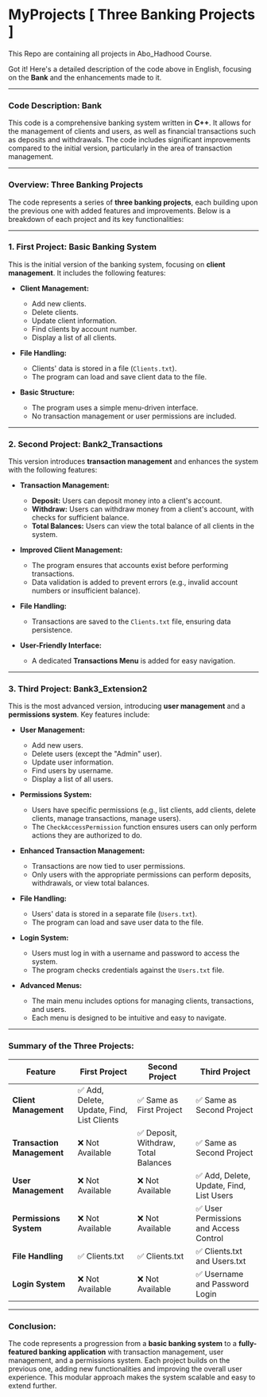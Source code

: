 # MyProjects [ Three Banking Projects ]
This Repo are containing all projects in Abo_Hadhood Course. 

Got it! Here's a detailed description of the code above in English, focusing on the **Bank** and the enhancements made to it.

---

### **Code Description: Bank**

This code is a comprehensive banking system written in **C++**. It allows for the management of clients and users, as well as financial transactions such as deposits and withdrawals. The code includes significant improvements compared to the initial version, particularly in the area of transaction management.

---

### **Overview: Three Banking Projects**

The code represents a series of **three banking projects**, each building upon the previous one with added features and improvements. Below is a breakdown of each project and its key functionalities:

---

### **1. First Project: Basic Banking System**
This is the initial version of the banking system, focusing on **client management**. It includes the following features:

- **Client Management:**
  - Add new clients.
  - Delete clients.
  - Update client information.
  - Find clients by account number.
  - Display a list of all clients.

- **File Handling:**
  - Clients' data is stored in a file (`Clients.txt`).
  - The program can load and save client data to the file.

- **Basic Structure:**
  - The program uses a simple menu-driven interface.
  - No transaction management or user permissions are included.

---

### **2. Second Project: Bank2_Transactions**
This version introduces **transaction management** and enhances the system with the following features:

- **Transaction Management:**
  - **Deposit:** Users can deposit money into a client's account.
  - **Withdraw:** Users can withdraw money from a client's account, with checks for sufficient balance.
  - **Total Balances:** Users can view the total balance of all clients in the system.

- **Improved Client Management:**
  - The program ensures that accounts exist before performing transactions.
  - Data validation is added to prevent errors (e.g., invalid account numbers or insufficient balance).

- **File Handling:**
  - Transactions are saved to the `Clients.txt` file, ensuring data persistence.

- **User-Friendly Interface:**
  - A dedicated **Transactions Menu** is added for easy navigation.

---

### **3. Third Project: Bank3_Extension2**
This is the most advanced version, introducing **user management** and a **permissions system**. Key features include:

- **User Management:**
  - Add new users.
  - Delete users (except the "Admin" user).
  - Update user information.
  - Find users by username.
  - Display a list of all users.

- **Permissions System:**
  - Users have specific permissions (e.g., list clients, add clients, delete clients, manage transactions, manage users).
  - The `CheckAccessPermission` function ensures users can only perform actions they are authorized to do.

- **Enhanced Transaction Management:**
  - Transactions are now tied to user permissions.
  - Only users with the appropriate permissions can perform deposits, withdrawals, or view total balances.

- **File Handling:**
  - Users' data is stored in a separate file (`Users.txt`).
  - The program can load and save user data to the file.

- **Login System:**
  - Users must log in with a username and password to access the system.
  - The program checks credentials against the `Users.txt` file.

- **Advanced Menus:**
  - The main menu includes options for managing clients, transactions, and users.
  - Each menu is designed to be intuitive and easy to navigate.

---

### **Summary of the Three Projects:**

| **Feature**               | **First Project**       | **Second Project**       | **Third Project**         |
|---------------------------|-------------------------|--------------------------|---------------------------|
| **Client Management**      | ✅ Add, Delete, Update, Find, List Clients | ✅ Same as First Project | ✅ Same as Second Project |
| **Transaction Management** | ❌ Not Available        | ✅ Deposit, Withdraw, Total Balances | ✅ Same as Second Project |
| **User Management**        | ❌ Not Available        | ❌ Not Available         | ✅ Add, Delete, Update, Find, List Users |
| **Permissions System**     | ❌ Not Available        | ❌ Not Available         | ✅ User Permissions and Access Control |
| **File Handling**          | ✅ Clients.txt          | ✅ Clients.txt           | ✅ Clients.txt and Users.txt |
| **Login System**           | ❌ Not Available        | ❌ Not Available         | ✅ Username and Password Login |

---

### **Conclusion:**

The code represents a progression from a **basic banking system** to a **fully-featured banking application** with transaction management, user management, and a permissions system. Each project builds on the previous one, adding new functionalities and improving the overall user experience. This modular approach makes the system scalable and easy to extend further.
